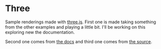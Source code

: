 # Three

Sample renderings made with [three.js](https://threejs.org/). First one is made taking something from the other examples and playing a little bit.
I'll be working on this exploring new the documentation.

Second one comes from [the docs](https://threejs.org/docs/index.html#manual/en/introduction/Creating-a-scene) and third one comes from [the source](https://github.com/mrdoob/three.js/tree/r148).

